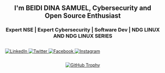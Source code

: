 <h2 align="center"> I'm BEIDI DINA SAMUEL, Cybersecurity and Open Source Enthusiast </h2>
<h3 align="center">Expert NSE | Expert Cybersecurity | Software Dev | NDG LINUX AND NDG LINUX SERIES </h3>
<div style="display: flex; justify-content: space-between;">
<p align="center">
  <a href="https://www.linkedin.com/in/beididinasamuel">
   <img src="https://img.shields.io/badge/LinkedIn-%230077B5.svg?logo=linkedin&logoColor=white" alt="LinkedIn">
  </a>
  <a href="https://twitter.com/BeidiSamuel">
   <img src="https://img.shields.io/badge/Twitter-%231DA1F2.svg?logo=Twitter&logoColor=white" alt="Twitter">
  </a>
  <a href="https://web.facebook.com/profile.php?id=100007165625739">
  <img src="https://img.shields.io/badge/Facebook-%231DA1F2.svg?logo=Facebook&logoColor=white" alt="Facebook">
  </a>
  <a href="https://instagram.com/beidi_dina_samuel">
 <img src="https://img.shields.io/badge/Instagram-%23E4405F.svg?logo=Instagram&logoColor=white" alt="Instagram">
  </a>
</p>
</div>
<p align="center">
  <a href="https://github-profile-trophy.vercel.app/?username=samglish&row=1&theme=darkhub&margin-w=15&no-bg=true" target="_blank" rel="noopener noreferrer">
    <img src="https://github-profile-trophy.vercel.app/?username=samglish&row=1&theme=darkhub&margin-w=15&no-bg=true" alt="GitHub Trophy">
  </a>
</p>



<!--
**samglish/samglish** is a ✨ _special_ ✨ repository because its `README.md` (this file) appears on your GitHub profile.

Here are some ideas to get you started:

- 🔭 I’m currently working on ...
- 🌱 I’m currently learning ...
- 👯 I’m looking to collaborate on ...
- 🤔 I’m looking for help with ...
- 💬 Ask me about ...
- 📫 How to reach me: ...
- 😄 Pronouns: ...
- ⚡ Fun fact: ...
-->
